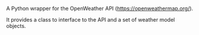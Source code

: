 A Python wrapper for the OpenWeather API (https://openweathermap.org/).

It provides a class to interface to the API and a set of weather
model objects.
